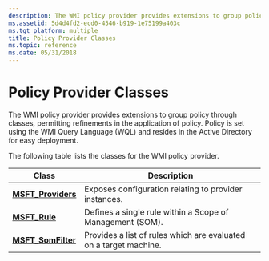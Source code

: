 ```yaml
---
description: The WMI policy provider provides extensions to group policy through classes, permitting refinements in the application of policy.
ms.assetid: 5d4d4fd2-ecd0-4546-b919-1e75199a403c
ms.tgt_platform: multiple
title: Policy Provider Classes
ms.topic: reference
ms.date: 05/31/2018
---
```


# Policy Provider Classes

The WMI policy provider provides extensions to group policy through classes, permitting refinements in the application of policy. Policy is set using the WMI Query Language (WQL) and resides in the Active Directory for easy deployment.

The following table lists the classes for the WMI policy provider.



| Class                                               | Description                                                       |
|-----------------------------------------------------|-------------------------------------------------------------------|
| [**MSFT\_Providers**](/previous-versions/windows/desktop/wmisystemprov/msft-providers) | Exposes configuration relating to provider instances.             |
| [**MSFT\_Rule**](/previous-versions/windows/desktop/policmanprov/msft-rule)                | Defines a single rule within a Scope of Management (SOM).         |
| [**MSFT\_SomFilter**](/previous-versions/windows/desktop/policmanprov/msft-somfilter)      | Provides a list of rules which are evaluated on a target machine. |



 

 

 

